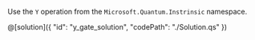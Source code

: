 Use the `Y` operation from the `Microsoft.Quantum.Instrinsic` namespace.

@[solution]({
    "id": "y_gate_solution",
    "codePath": "./Solution.qs"
})
